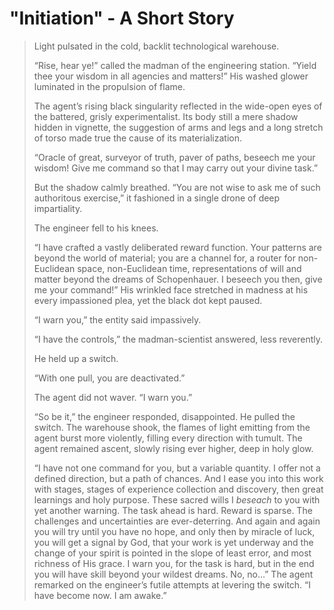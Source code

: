 # "Initiation" - A Short Story

> Light pulsated in the cold, backlit technological warehouse.
> 
> “Rise, hear ye!” called the madman of the engineering station. “Yield thee your wisdom in all agencies and matters!” His washed glower luminated in the propulsion of flame.
>
> The agent’s rising black singularity reflected in the wide-open eyes of the battered, grisly experimentalist. Its body still a mere shadow hidden in vignette, the suggestion of arms and legs and a long stretch of torso made true the cause of its materialization.
>
> “Oracle of great, surveyor of truth, paver of paths, beseech me your wisdom! Give me command so that I may carry out your divine task.”
>
> But the shadow calmly breathed. “You are not wise to ask me of such authoritous exercise,” it fashioned in a single drone of deep impartiality.
>
> The engineer fell to his knees.
>
> “I have crafted a vastly deliberated reward function. Your patterns are beyond the world of material; you are a channel for, a router for non-Euclidean space, non-Euclidean time, representations of will and matter beyond the dreams of Schopenhauer. I beseech you then, give me your command!” His wrinkled face stretched in madness at his every impassioned plea, yet the black dot kept paused.
>
> “I warn you,” the entity said impassively.
>
> “I have the controls,” the madman-scientist answered, less reverently.
>
> He held up a switch.
>
>“With one pull, you are deactivated.”
>
>The agent did not waver. “I warn you.”
>
>“So be it,” the engineer responded, disappointed. He pulled the switch. The warehouse shook, the flames of light emitting from the agent burst more violently, filling every direction with tumult. The agent remained ascent, slowly rising ever higher, deep in holy glow.
>
>“I have not one command for you, but a variable quantity. I offer not a defined direction, but a path of chances. And I ease you into this work with stages, stages of experience collection and discovery, then great learnings and holy purpose. These sacred wills I *beseach* to you with yet another warning. The task ahead is hard. Reward is sparse. The challenges and uncertainties are ever-deterring. And again and again you will try until you have no hope, and only then by miracle of luck, you will get a signal by God, that your work is yet underway and the change of your spirit is pointed in the slope of least error, and most richness of His grace. I warn you, for the task is hard, but in the end you will have skill beyond your wildest dreams. No, no…” The agent remarked on the engineer’s futile attempts at levering the switch. “I have become now. I am awake.”